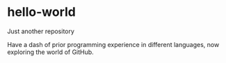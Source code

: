 # hello-world
Just another repository

Have a dash of prior programming experience in different languages, now exploring the world of GitHub.
